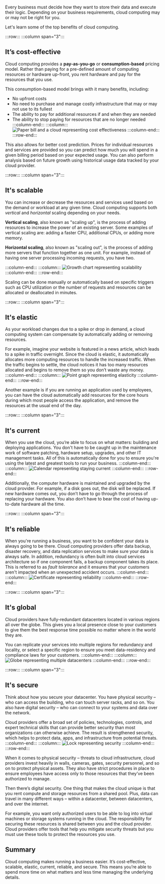 Every business must decide how they want to store their data and execute their logic. Depending on your business requirements, cloud computing may or may not be right for you.

Let's learn some of the top benefits of cloud computing.

:::row:::
  :::column span="3":::
## It’s cost-effective

Cloud computing provides a **pay-as-you-go** or **consumption-based** pricing model. Rather than paying for a pre-defined amount of computing resources or hardware up-front, you rent hardware and pay for the resources that you use. 

This consumption-based model brings with it many benefits, including:

- No upfront costs
- No need to purchase and manage  costly infrastructure that may or may not use to its fullest
- The ability to pay for additional resources if and when they are needed
- The ability to stop paying for resources that are no longer needed
  :::column-end:::
  :::column:::
![Paper bill and a cloud representing cost effectiveness](../media/3-cost-effective.png)
  :::column-end:::
:::row-end:::

This also allows for better cost prediction. Prices for individual resources and services are provided so you can predict how much you will spend in a given billing period based on your expected usage. You can also perform analysis based on future growth using historical usage data tracked by your cloud provider.

:::row:::
  :::column span="3":::
## It's scalable

You can increase or decrease the resources and services used based on the demand or workload at any given time. Cloud computing supports both _vertical_ and _horizontal_ scaling depending on your needs.

**Vertical scaling**, also known as "scaling up", is the process of adding resources to increase the power of an existing server. Some examples of vertical scaling are: adding a faster CPU, additional CPUs, or adding more memory.

**Horizontal scaling**, also known as "scaling out", is the process of adding more servers that function together as one unit. For example, instead of having one server processing incoming requests, you have two.

  :::column-end:::
  :::column:::
![Growth chart representing scalability](../media/3-scalable.png)
  :::column-end:::
:::row-end:::

Scaling can be done manually or automatically based on specific triggers such as CPU utilization or the number of requests and resources can be allocated or deallocated in minutes.

:::row:::
  :::column span="3":::
## It's elastic

As your workload changes due to a spike or drop in demand, a cloud computing system can compensate by automatically adding or removing resources.

For example, imagine your website is featured in a news article, which leads to a spike in traffic overnight. Since the cloud is elastic, it automatically allocates more computing resources to handle the increased traffic. When the traffic begins to settle, the cloud notices it has too many resources allocated and begins to remove them so you don’t waste any money.
  :::column-end:::
  :::column:::
![Point graph representing elasticity](../media/3-elastic.png)
  :::column-end:::
:::row-end:::

Another example is if you are running an application used by employees, you can have the cloud automatically add resources for the core hours during which most people access the application, and remove the resources at the usual end of the day.

:::row:::
  :::column span="3":::
## It's current

When you use the cloud, you’re able to focus on what matters: building and deploying applications. You don't have to be caught up in the maintenance work of software patching, hardware setup, upgrades, and other IT management tasks. All of this is automatically done for you to ensure you're using the latest and greatest tools to run your business.
  :::column-end:::
  :::column:::
![Calendar representing staying current](../media/3-current.png)
  :::column-end:::
:::row-end:::

Additionally, the computer hardware is maintained and upgraded by the cloud provider. For example, if a disk goes out, the disk will be replaced. If new hardware comes out, you don’t have to go through the process of replacing your hardware. You also don’t have to bear the cost of having up-to-date hardware all the time.

:::row:::
  :::column span="3":::
## It's reliable

When you're running a business, you want to be confident your data is always going to be there. Cloud computing providers offer data backup, disaster recovery, and data replication services to make sure your data is always safe. In addition, redundancy is often built into cloud services architecture so if one component fails, a backup component takes its place. This is referred to as _fault tolerance_ and it ensures that your customers aren't impacted when an unexpected accident occurs.
  :::column-end:::
  :::column:::
![Certificate representing reliability](../media/3-reliable.png)
  :::column-end:::
:::row-end:::

:::row:::
  :::column span="3":::
## It's global

Cloud providers have fully-redundant datacenters located in various regions all over the globe. This gives you a local presence close to your customers to give them the best response time possible no matter where in the world they are. 

You can replicate your services into multiple regions for redundancy and locality, or select a specific region to ensure you meet data-residency and compliance laws for your customers.
  :::column-end:::
  :::column:::
![Globe representing multiple datacenters](../media/3-global.png)
  :::column-end:::
:::row-end:::

:::row:::
  :::column span="3":::
## It's secure

Think about how you secure your datacenter. You have physical security &ndash; who can access the building, who can touch server racks, and so on. You also have digital security &ndash; who can connect to your systems and data over the network.

Cloud providers offer a broad set of policies, technologies, controls, and expert technical skills that can provide better security than most organizations can otherwise achieve. The result is strengthened security, which helps to protect data, apps, and infrastructure from potential threats.
  :::column-end:::
  :::column:::
![Lock representing security](../media/3-secure.png)
  :::column-end:::
:::row-end:::

When it comes to physical security &ndash; threats to cloud infrastructure, cloud providers invest heavily in walls, cameras, gates, security personnel, and so on to protect physical assets. They also have strict procedures in place to ensure employees have access only to those resources that they’ve been authorized to manage.

Then there’s digital security. One thing that makes the cloud unique is that you rent compute and storage resources from a shared pool. Plus, data can travel in many different ways &ndash; within a datacenter, between datacenters, and over the internet.

For example, you want only authorized users to be able to log into virtual machines or storage systems running in the cloud. The responsibility for securing these resources is shared between you and the cloud provider. Cloud providers offer tools that help you mitigate security threats but you must use these tools to protect the resources you use.

## Summary

Cloud computing makes running a business easier. It’s cost-effective, scalable, elastic, current, reliable, and secure. This means you’re able to spend more time on what matters and less time managing the underlying details.
